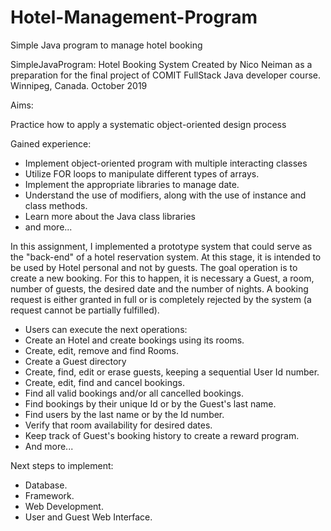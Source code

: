 # Hotel-Management-Program
Simple Java program to manage hotel booking 

SimpleJavaProgram: Hotel Booking System
Created by Nico Neiman 
as a preparation for the final project of 
COMIT FullStack Java developer course.
Winnipeg, Canada.
October 2019

Aims:

Practice how to apply a systematic object-oriented design process

Gained experience:
- Implement object-oriented program with multiple interacting classes
- Utilize FOR loops to manipulate different types of arrays. 
- Implement the appropriate libraries to manage date.
- Understand the use of modifiers, along with the use of instance and class methods.
- Learn more about the Java class libraries
- and more...



In this assignment, I implemented a prototype system that could serve as the "back-end" of a hotel reservation system. At this stage, it is intended to be used by Hotel personal and not by guests.
The goal operation is to create a new booking. For this to happen, it is necessary a Guest, a room, number of guests, the desired date and the number of nights.
A booking request is either granted in full or is completely rejected by the system (a request cannot be partially fulfilled).

- Users can execute the next operations:
- Create an Hotel and create bookings using its rooms.
- Create, edit, remove and find Rooms.
- Create a Guest directory
- Create, find, edit or erase  guests, keeping a sequential User Id number.
- Create, edit, find and cancel bookings.
- Find all valid bookings and/or all cancelled bookings.
- Find bookings by their unique Id or by the Guest's last name.
- Find users by the last name or by the Id number.
- Verify that room availability for desired dates.
- Keep track of Guest's booking history to create a reward program.
- And more...

Next steps to implement:
- Database.
- Framework.
- Web Development.
- User and Guest Web Interface.






